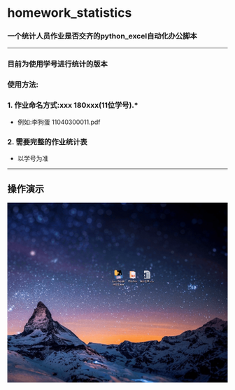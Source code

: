# homework_statistics
### 一个统计人员作业是否交齐的python_excel自动化办公脚本
---
### 目前为使用学号进行统计的版本
### 使用方法:
### 1. 作业命名方式:xxx 180xxx(11位学号).*  
* 例如:李狗蛋 11040300011.pdf
### 2. 需要完整的作业统计表
* 以学号为准

---
## 操作演示

![img](Demo/demo.gif)